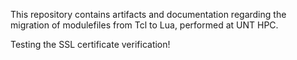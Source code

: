 This repository contains artifacts and documentation regarding the migration of modulefiles from Tcl to Lua, performed at UNT HPC.

Testing the SSL certificate verification!
